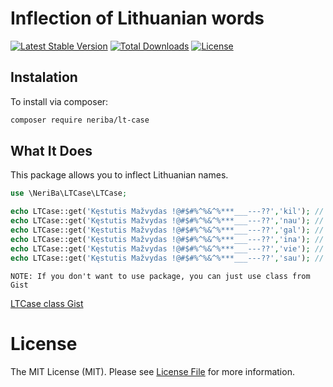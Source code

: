 # Inflection of Lithuanian words

<p align="left">
<a href="https://packagist.org/packages/neriba/lt-case"><img src="https://img.shields.io/packagist/v/neriba/lt-case.svg?style=flat-square" alt="Latest Stable Version"></a>
<a href="https://packagist.org/packages/neriba/lt-case"><img src="https://img.shields.io/packagist/dt/neriba/lt-case.svg?style=flat-square" alt="Total Downloads"></a>
<a href="https://packagist.org/packages/neriba/lt-case"><img src="https://img.shields.io/packagist/l/neriba/lt-case" alt="License"></a>
</p>

## Instalation

To install via composer:

```sh
composer require neriba/lt-case
```

## What It Does

This package allows you to inflect Lithuanian names.

```php
use \NeriBa\LTCase\LTCase;

echo LTCase::get('Kęstutis Mažvydas !@#$#%^%&^%***___---??','kil'); // Result: Kęstučio Mažvydo
echo LTCase::get('Kęstutis Mažvydas !@#$#%^%&^%***___---??','nau'); // Result: Kęstučiui Mažvydui
echo LTCase::get('Kęstutis Mažvydas !@#$#%^%&^%***___---??','gal'); // Result: Kęstutį Mažvydą
echo LTCase::get('Kęstutis Mažvydas !@#$#%^%&^%***___---??','ina'); // Result: Kęstučiu Mažvydu
echo LTCase::get('Kęstutis Mažvydas !@#$#%^%&^%***___---??','vie'); // Result: Kęstutyje Mažvyde
echo LTCase::get('Kęstutis Mažvydas !@#$#%^%&^%***___---??','sau'); // Result: Kęstuti Mažvydai
```

`NOTE: If you don't want to use package, you can just use class from Gist`

[LTCase class Gist](https://gist.github.com/NerijusBartosevicius/455f11841acbd31149934d16d92a5df1)

# License

The MIT License (MIT). Please see [License File](LICENSE) for more information.